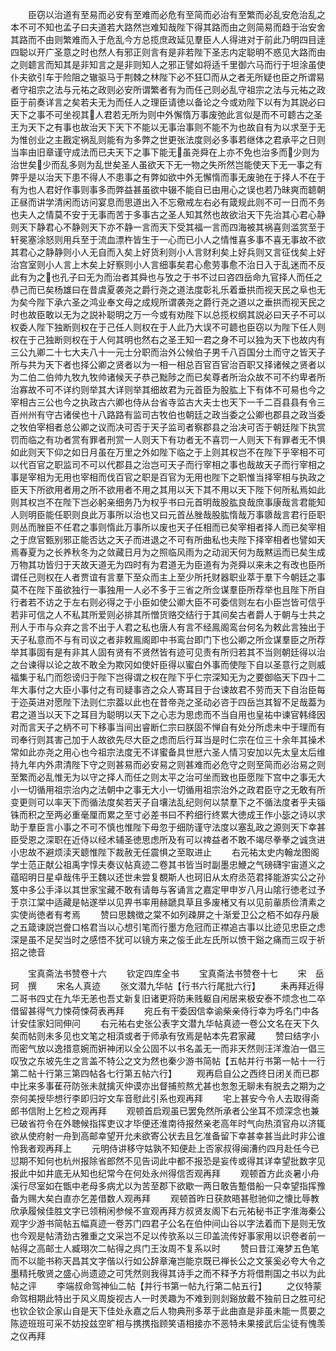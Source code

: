 <!-- { "loadSidebar": true } -->
　　臣窃以治道有至易而必安有至难而必危有至简而必治有至繁而必乱安危治乱之本不可不知也孟子曰夫道若大路然岂难知哉陛下得其路而由之则简易而趋于治安舍其路而不由则繁难而入于危乱今方总揽庶政延见羣臣人人得进对于前此乃明四目逹四聪以开广圣意之时也然人有邪正则言有是非若陛下圣志内定聪明不惑见大路而由之则聼言而知其是非知言之是非则知人之邪正譬如将适千里御六马而行于坦涂虽使仆夫欲引车于险阻之辙驱马于荆棘之林陛下必不狂□而从之者无所疑也臣之所谓易者守祖宗之法与元祐之政则必安所谓繁者有为而任己则必乱守祖宗之法与元祐之政臣于前奏详言之矣若夫无为而任人之理臣请徳以备论之今或劝陛下以有为其説必曰天下之事不可坐视其人君若无所为则中外懈惰万事废弛此言似是而不可聼古之圣王为天下之有事也故治天下天下不能以无事治事则不能不为也故自有为以求至于无为惟创业之主戡定祸乱则能有为多弊之世更张法度则必多事若继体之君承平之日则当率由旧章谨守成法而已夫天下之事下能无虽尧舜在上亦不免也治多而少则为治世矣少而乱多则为乱世矣圣人虽欲天下无一物之失所然岂能使天下无一事之有弊乎是以治天下患不得人不患事之有弊如欲中外无懈惰而事无废驰在于择人不在于有为也人君好作事则事多而弊益甚虽欲中辍不能自已由用心之误也若乃昧爽而聼朝正昼而讲学清闲而访问宴息而思道出入不忘儆戒左右必有箴规此则不可一日而不务也夫人之情莫不安于无事而苦于多事古之圣人知其然也故欲治天下先治其心君心静则天下静君心不静则天下亦不静一言而天下受其福一言而四海被其祸喜则滥赏至于轩冕塞涂怒则用兵至于流血漂杵皆生于一心而已小人之情惟喜多事不喜无事故不欲其君心之静静则小人无自而入矣上好货利则小人言财利矣上好兵则又言征伐矣上好治宫室则小人言上木矣上好察则小人言细事矣君心愈劳事愈不治日入于乱迷而不反此有为之也孔子曰无为而治者其舜也与攷之于书不过曰咨四岳命九官择人而任之恭己而已矣杨雄曰在昔虞夏袭尧之爵行尧之道法度彰礼乐着垂拱而视天民之阜也无为矣今陛下承六圣之鸿业奉文母之成规所谓袭尧之爵行尧之道以之垂拱而视天民之时也故臣敢以无为之説补聪明之万一今或有劝陛下以总揽权纲其説必曰天子不可以权委人陛下独断则权在于己任人则权在于人此乃大误不可聼也臣窃以为陛下任人则权在于己独断则权在于人何其明也然右之圣王知一君之身不可以独为天下也故内有三公九卿二十七大夫八十一元士分职而治外公候伯子男千八百国分土而守之皆天子所与共为天下者也择公卿之贤者以为一相一相总百官百官治百职又择诸候之贤者以为二伯二伯帅九牧九牧帅诸候天子恭己黜陟之而已矣尊者所治众故不可不约卑者所治寡故不可不详约则举其大详则举其细故君为元首臣为股肱上下有体不可易也今之宰相古三公也今之执政古六卿也侍从台省寺监古大夫士也天下一千二百县县有令三百州州有守古诸侯也十八路路有监司古牧伯也朝廷之政当委之公卿也郡县之政当委之牧伯宰相者总公卿之议而决可否于天子监司者察郡县之治决可否于朝廷陛下执赏罚而临之有功者赏有罪者刑赏一人则天下有功者无不喜罚一人则天下有罪者无不惧如此则天下仰之如日月虽在万里之外如陛下临之于上则其权岂不在陛下乎宰相不可以代百官之职监司不可以代郡县之治岂可天子而行宰相之事也哉故天子而行宰相之事是宰相为无用也宰相而伐百官之职是百官为无用也陛下之职惟当择宰相与执政之臣天下所欲用者用之所不欲用者不用之其用以天下其不用以天下陛下何所私焉如此则其权岂不在陛下岂必躬亲细务乃为权乎书曰元首明哉股肱良哉庶事康哉言君能知人则明臣能任职则良此万事所以治也又曰元首丛脞哉股肱惰哉万事隳哉言君行臣职则丛而脞臣不任君之事则惰此万事所以废也天子任相而已矣宰相者择人而已矣宰相之于庶官甄别邪正能否达之天子而进退之不可有所曲私也夫陛下择宰相者也譬如天焉春夏为之长养秋冬为之敛藏日月为之照临风雨为之动润天何为哉黙运而已矣生成万物其功皆归于天故天道无为四时有为君道无为臣道有为尧舜以来未之有改也臣所谓任己则权在人者贾谊有言羣下至众而主上至少所托财器职业萃于羣下今朝廷之事莫不在陛下虽欲独行一事独用一人必不多于三省之所佥谋羣臣所荐举也且陛下所自行者若不访之于左右则必得之于小臣如使公卿大臣不可委信则左右小臣岂皆可信乎若非可信之人不私其所爱则必排其所憎货赂交结行于其间矣古者爵人于朝与士共之刑人于市与众弃之言不出于人君之私也唐人有言不经鳯阁鸾台何名为敕此言独出于天子私意而不与有司议之者非敕鳯阁即中书鸾台即门下也公卿之所佥谋羣臣之所荐举其事固有是有非其人固有贤有不贤然皆有迹可见责有所归若其不当则朝廷得以治之台谏得以论之故不敢全为欺冈如使奸臣得以蜜白外事而使陛下自以圣意行之则威福集于私门而怨谤归于陛下岂得谓之权在陛下乎仁宗深知无为之要御临天下四十二年大事付之大臣小事付之有司疑事咨之众人寄耳目于台谏故君不劳而天下自治臣每于迩英进对愿陛下法则仁宗葢以此也在昔帝尧之圣动必咨于四岳岂其智不足哉葢为君之道当以天下之耳目为聪明以天下之心志为思虑而不当自用也皇祐中谏官韩绛因对而言天子之柄不可下移事当间出睿断仁宗曰朕固不惮自有处分所虑未中于理而有司奉行则其害己加于人故欲先尽大臣之虑而后行耳当是时仁宗在位三十余年其操术常如此亦尧之用心也今祖宗法度无不详蜜备具世厯六圣人情习安加以先太皇太后维持九年内外肃清陛下守之则甚易而必安易之则甚难而必危守之则至简而必治易之则至繁而必乱惟无为以守之择人而任之则太平之治可坐而致也臣愿陛下宫中之事无大小一切循用祖宗治内之法朝中之事无大小一切循用祖宗治外之政君臣守之无敢有所变更则可以率天下而循法度矣若天子自壤法乱纪则何以禁羣下之不循法度者乎夫锱铢而积之至两必重毫厘而累之至寸必差书曰不矜细行终累大徳成王作小毖之诗以求助于羣臣言小事之不可不慎也惟陛下毋忽于细防谨守法度以塞乱政之源则天下幸甚臣受恩之深职在近侍以经术辅圣徳思虑所及有可以禆益者不敢不竭尽拳拳之诚贪进小忠故不避烦渎天聼惟陛下裁赦无任震惧之至取进止
　　右元祐太史内翰龙图阁学士范正献公祖禹字惇夫奏议帖真迹二卷其书皆当时副墨忠鯾之气磅礴宇宙道义之蕴昭明日星卓哉伟乎王魏以还世未尝复覩斯人也珂旧从太府丞范君择能游实公之孙笈中多公手泽以其世家宝藏不敢有请毎与客诵言之嘉定甲申岁八月山隂行徳老过予于京江棠中适藏是帖遂举以见畀书率用赫蹏具草且多废楮又有以见前軰质俭清素之实使尚徳者有考焉
　　赞曰思魏徴之棠不如列疎屏之十渐爱卫公之栢不如存丹扆之五箴谏説岂誊口格君当以心想引笔而行墨方危冠而正襟追古事以比迹见忠臣之虑深是虽不足契当时之感悟不犹可以镜方来之侫壬此左氏所以愤干谿之痛而三叹于祈招之徳音

　　宝真斋法书赞卷十六
　　钦定四库全书
　　宝真斋法书赞卷十七
　　宋　岳珂　撰
　　宋名人真迹
　　张文潜九华帖【行书六行尾批六行】
　　耒再拜近得二哥书四丈在九华无恙也吾丈新复旧诸更将防耒贱躯自闲居来极安泰不烦念也二卒借留甚得气力悚荷悚荷表再拜
　　宛丘有干委因信幸谕柴亲侍行幸为呼名门中各计安佳家妇同伸问
　　右元祐右史张公表字文潜九华帖真迹一卷公文名在天下久矣而帖则未多见也文笔之相湏或者于师承有攷焉是帖本先君家藏
　　赞曰结字小而密气放以逸措意婉而姸神闭以全公固不以书名盖无一而非天然则汪洋澹泊一倡三叹攷之东坡先生之言盖不特公之文为然也秦少游书简帖【五帖并行书第一帖十一行第二帖十行第三第四帖各七行第五帖六行】
　　观再启自公之西终日闭关而已郡中比来多事萑苻防张未就擒灭仲谟亦出督捕煎熬尤甚也怱怱无聊未有脱去之期为之奈何美授毕想行李即归竚文车音慰此引系也观再拜
　　宅上甚安今令人去取得斋郎书信附上乞检之观再拜
　　观顿首启观虽已罢免然所承者公坐耳不烦深念也兼已破省符令在外聴候指挥吏议才毕便还淮南待报然亲老高年时气向热湏官舟以济辄欲从使府射一舟到高邮幸望开允未欲寄公状去且乞准备留下幸甚幸甚当此时非公谁怜我者观再拜上
　　元明侍讲移守姑孰不知便赴上否家叔得闽漕约四月赴任今已愆期不知何也杭州报除省郎然不见告词此中都不报恐是妄传或得其详幸望批数字见报此中如井底无从知也纪常今在何处永州得信否观再拜
　　观顿首方此炎暑小舟溪行尽室如在甑中老母多病尤以为苦至郡下欲歇一两日敢告蹔借船一只幸望指挥豫备为赐大矣白直亦乞差借数人观再拜
　　观顿首昨日获款晤甚慰驰仰之懐比辱教欣承履候佳胜文字已领稍闲参候不宣观再拜方叔贤友阁下右元祐秘书正字淮海秦公观字少游书简帖五幅真迹一卷苏门四君子公名在伯仲间山谷以字法着而下是则无攷也今观是帖清劲古雅重之文采岂不足以传欤系以三印盖流传好事家用以识卷者前一帖得之高邮士人臧珝次二帖得之呉门王汝周不复系以时
　　赞曰昔江淹梦五色笔而不以能书称天昌其文字偕以行如公辞章淹岂能京既已禅长公之文箓奚必夸大令之墨精托敬贤之盛心尚遗迹之可凭然则我得其诗手之而不释予方将借荆国之书以为此帖之评
　　李端叔命驾神仙二帖【并行书第一帖九行第二帖五行】
　　之仪特蒙命驾相期此特出于风义周旋视古人一时羙趣为不难到则剡谿放戴不独前日之胜可纪也钦企钦企家山自是天下佳处永嘉之后人物典刑多萃于此曲直是非虽未能一贯要之陈迹班班可采不妨投兹空旷相与携携指顾笑语相接亦不恶特未果接武后尘徒有愧羡之仪再拜
